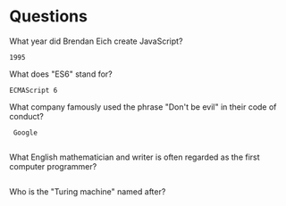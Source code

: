 # Questions

What year did Brendan Eich create JavaScript?

```
1995
```

What does "ES6" stand for?

```
ECMAScript 6
```

What company famously used the phrase "Don't be evil" in their code of conduct?

```
 Google
 
```

What English mathematician and writer is often regarded as the first computer programmer?

```

```

Who is the "Turing machine" named after?

```

```
